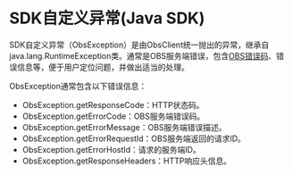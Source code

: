 # SDK自定义异常\(Java SDK\)<a name="obs_21_2005"></a>

SDK自定义异常（ObsException）是由ObsClient统一抛出的异常，继承自java.lang.RuntimeException类。通常是OBS服务端错误，包含[OBS错误码](OBS服务端错误码(Java-SDK).md)、错误信息等，便于用户定位问题，并做出适当的处理。

ObsException通常包含以下错误信息：

-   ObsException.getResponseCode：HTTP状态码。
-   ObsException.getErrorCode：OBS服务端错误码。
-   ObsException.getErrorMessage：OBS服务端错误描述。
-   ObsException.getErrorRequestId：OBS服务端返回的请求ID。
-   ObsException.getErrorHostId：请求的服务端ID。
-   ObsException.getResponseHeaders：HTTP响应头信息。

